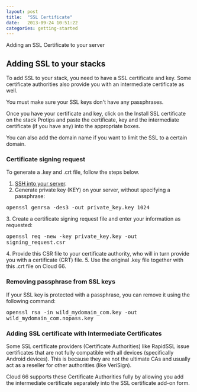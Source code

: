 ```yaml
---
layout: post
title:  "SSL Certificate"
date:   2013-09-24 10:51:22
categories: getting-started
---
```


<p class="lead">Adding an SSL Certificate to your server</p>

## Adding SSL to your stacks
To add SSL to your stack, you need to have a SSL certificate and key. Some certificate authorities also provide you with an intermediate certificate as well.

You must make sure your SSL keys don't have any passphrases.

Once you have your certificate and key, click on the Install SSL certificate on the stack Protips and paste the certificate, key and the intermediate certificate (if you have any) into the appropriate boxes.

You can also add the domain name if you want to limit the SSL to a certain domain.

### Certificate signing request

To generate a .key and .crt file, follow the steps below.

1. [SSH into your server](http://help.cloud66.com/how-to/shell-to-your-servers.html).
2. Generate private key (KEY) on your server, without specifying a passphrase:
<p>
<kbd>
openssl genrsa -des3 -out private&#95;key.key 1024
</kbd>
</p>
3. Create a certificate signing request file and enter your information as requested:
<p>
<kbd>
openssl req -new -key private&#95;key.key -out signing&#95;request.csr
</kbd>
</p>
4. Provide this CSR file to your certificate authority, who will in turn provide you with a certificate (CRT) file.
5. Use the original .key file together with this .crt file on Cloud 66.

### Removing passphrase from SSL keys
If your SSL key is protected with a passphrase, you can remove it using the following command:

<p>
<kbd>
	openssl rsa -in wild&#95;mydomain&#95;com.key -out wild&#95;mydomain&#95;com.nopass.key
</kbd>
</p>

### Adding SSL certificate with Intermediate Certificates
Some SSL certificate providers (Certificate Authorities) like RapidSSL issue certificates that are not fully compatible with all devices (specifically Android devices). This is because they are not the ultimate CAs and usually act as a reseller for other authorities (like VeriSign).

Cloud 66 supports these Certificate Authorities fully by allowing you add the intermediate certificate separately into the SSL certificate add-on form.